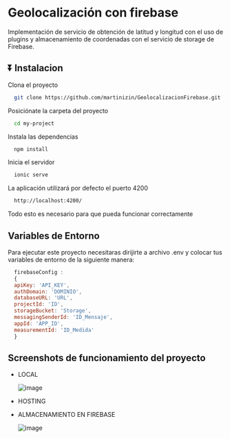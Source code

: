 #  Geolocalización con firebase

Implementación de servicio de obtención de latitud y longitud con el uso de plugins y almacenamiento de coordenadas con el servicio de storage de Firebase.

## ⏬ Instalacion

Clona el proyecto

```bash
  git clone https://github.com/martinizin/GeolocalizacionFirebase.git
```

Posiciónate la carpeta del proyecto

```bash
  cd my-project
```

Instala las dependencias

```bash
  npm install
```

Inicia el servidor

```bash
  ionic serve
```



La aplicación utilizará por defecto el puerto 4200

```bash
  http://localhost:4200/
```

Todo esto es necesario para que pueda funcionar correctamente

##  Variables de Entorno

Para ejecutar este proyecto necesitaras dirijirte a archivo .env y colocar tus variables de entorno de la siguiente manera:

```js
  firebaseConfig :
  {
  apiKey: 'API_KEY',
  authDomain: 'DOMINIO',
  databaseURL: 'URL',
  projectId: 'ID',
  storageBucket: 'Storage',
  messagingSenderId: 'ID_Mensaje',
  appId: 'APP_ID',
  measurementId: 'ID_Medida'
  }
```

##  Screenshots de funcionamiento del proyecto

- LOCAL

  ![image](https://github.com/martinizin/GeolocalizacionFirebase/assets/117743846/7e555b4d-3f29-409e-b94f-545a3612eab5)

- HOSTING

- ALMACENAMIENTO EN FIREBASE

  ![image](https://github.com/martinizin/GeolocalizacionFirebase/assets/117743846/2a2253d6-aff6-4332-b51c-f2b7eee18174)


